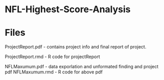 # NFL-Highest-Score-Analysis

# Files

  ProjectReport.pdf - contains project info and final report of project.
  
  ProjectReport.rmd - R code for projectReport

  NFLMaxumum.pdf - data exporlation and unformated finding and project pdf
  NFLMaxumum.rmd - R code for above pdf
